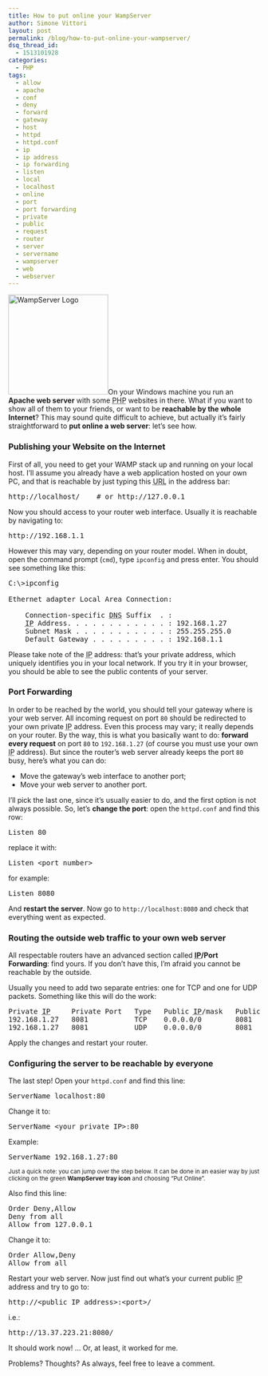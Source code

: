 ```yaml
---
title: How to put online your WampServer
author: Simone Vittori
layout: post
permalink: /blog/how-to-put-online-your-wampserver/
dsq_thread_id:
  - 1513101928
categories:
  - PHP
tags:
  - allow
  - apache
  - conf
  - deny
  - forward
  - gateway
  - host
  - httpd
  - httpd.conf
  - ip
  - ip address
  - ip forwarding
  - listen
  - local
  - localhost
  - online
  - port
  - port forwarding
  - private
  - public
  - request
  - router
  - server
  - servername
  - wampserver
  - web
  - webserver
---
```

<div id="jbID-905" class="jbPost">
  <p>
    <img src="http://simonewebdesign.it/blog/wp-content/uploads/2013/07/wamp200x200.png" alt="WampServer Logo" width="200" height="200" class="alignleft size-full wp-image-919" />On your Windows machine you run an <strong>Apache web server</strong> with some <abbr title="PHP: Hypertext Preprocessor (recursive acronym)">PHP</abbr> websites in there. What if you want to show all of them to your friends, or want to be <strong>reachable by the whole Internet</strong>? This may sound quite difficult to achieve, but actually it&#8217;s fairly straightforward to <strong>put online a web server</strong>: let&#8217;s see how.
  </p>
  
  <h3>
    Publishing your Website on the Internet
  </h3>
  
  <p>
    First of all, you need to get your WAMP stack up and running on your local host. I&#8217;ll assume you already have a web application hosted on your own PC, and that is reachable by just typing this <abbr title="Uniform Resource Locator">URL</abbr> in the address bar:
  </p>
  
  <pre>http://localhost/    # or http://127.0.0.1</pre>
  
  <p>
    Now you should access to your router web interface. Usually it is reachable by navigating to:
  </p>
  
  <pre>http://192.168.1.1</pre>
  
  <p>
    However this may vary, depending on your router model. When in doubt, open the command prompt (<code>cmd</code>), type <code>ipconfig</code> and press enter. You should see something like this:
  </p>
  
  <pre>C:\>ipconfig

Ethernet adapter Local Area Connection:

    Connection-specific <abbr title="Domain Name Server">DNS</abbr> Suffix  . :
    <abbr title="Internet Protocol">IP</abbr> Address. . . . . . . . . . . . : 192.168.1.27
    Subnet Mask . . . . . . . . . . . : 255.255.255.0
    Default Gateway . . . . . . . . . : 192.168.1.1
</pre>
  
  <p>
    Please take note of the <abbr title="Internet Protocol">IP</abbr> address: that&#8217;s your private address, which uniquely identifies you in your local network. If you try it in your browser, you should be able to see the public contents of your server.
  </p>
  
  <h3>
    Port Forwarding
  </h3>
  
  <p>
    In order to be reached by the world, you should tell your gateway where is your web server. All incoming request on port <code>80</code> should be redirected to your own private <abbr title="Internet Protocol">IP</abbr> address. Even this process may vary; it really depends on your router. By the way, this is what you basically want to do: <strong>forward every request</strong> on port <code>80</code> to <code>192.168.1.27</code> (of course you must use your own <abbr title="Internet Protocol">IP</abbr> address). But since the router&#8217;s web server already keeps the port <code>80</code> busy, here&#8217;s what you can do:
  </p>
  
  <ul>
    <li>
      Move the gateway&#8217;s web interface to another port;
    </li>
    <li>
      Move your web server to another port.
    </li>
  </ul>
  
  <p>
    I&#8217;ll pick the last one, since it&#8217;s usually easier to do, and the first option is not always possible. So, let&#8217;s <strong>change the port</strong>: open the <code>httpd.conf</code> and find this row:
  </p>
  
  <pre>Listen 80</pre>
  
  <p>
    replace it with:
  </p>
  
  <pre>Listen &lt;port number></pre>
  
  <p>
    for example:
  </p>
  
  <pre>Listen 8080</pre>
  
  <p>
    And <strong>restart the server</strong>. Now go to <code>http://localhost:8080</code> and check that everything went as expected.
  </p>
  
  <h3>
    Routing the outside web traffic to your own web server
  </h3>
  
  <p>
    All respectable routers have an advanced section called <strong><abbr title="Internet Protocol">IP</abbr>/Port Forwarding</strong>: find yours. If you don&#8217;t have this, I&#8217;m afraid you cannot be reachable by the outside.
  </p>
  
  <p>
    Usually you need to add two separate entries: one for TCP and one for UDP packets. Something like this will do the work:
  </p>
  
  <pre>
Private <abbr title="Internet Protocol">IP</abbr>     Private Port   Type   Public <abbr title="Internet Protocol">IP</abbr>/mask   Public Port
192.168.1.27   8081 	      TCP    0.0.0.0/0        8081
192.168.1.27   8081 	      UDP    0.0.0.0/0        8081
</pre>
  
  <p>
    Apply the changes and restart your router.
  </p>
  
  <h3>
    Configuring the server to be reachable by everyone
  </h3>
  
  <p>
    The last step! Open your <code>httpd.conf</code> and find this line:
  </p>
  
  <pre>ServerName localhost:80</pre>
  
  <p>
    Change it to:
  </p>
  
  <pre>ServerName &lt;your private IP>:80</pre>
  
  <p>
    Example:
  </p>
  
  <pre>ServerName 192.168.1.27:80</pre>
  
  <p>
    <small>Just a quick note: you can jump over the step below. It can be done in an easier way by just clicking on the green <strong>WampServer tray icon</strong> and choosing &#8220;Put Online&#8221;.</small>
  </p>
  
  <p>
    Also find this line:
  </p>
  
  <pre>Order Deny,Allow
Deny from all
Allow from 127.0.0.1
</pre>
  
  <p>
    Change it to:
  </p>
  
  <pre>Order Allow,Deny
Allow from all</pre>
  
  <p>
    Restart your web server. Now just find out what&#8217;s your current public <abbr title="Internet Protocol">IP</abbr> address and try to go to:
  </p>
  
  <pre>http://&lt;public IP address>:&lt;port>/</pre>
  
  <p>
    i.e.:
  </p>
  
  <pre>http://13.37.223.21:8080/</pre>
  
  <p>
    It should work now! &#8230; Or, at least, it worked for me.
  </p>
  
  <p>
    Problems? Thoughts? As always, feel free to leave a comment.
  </p>
</div>